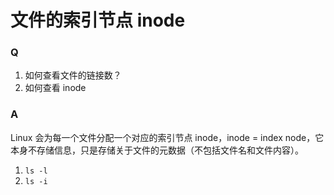 # 文件的索引节点 inode

### Q
1. 如何查看文件的链接数？
2. 如何查看 inode

### A
Linux 会为每一个文件分配一个对应的索引节点 inode，inode = index node，它本身不存储信息，只是存储关于文件的元数据（不包括文件名和文件内容）。

1. `ls -l`
2. `ls -i`